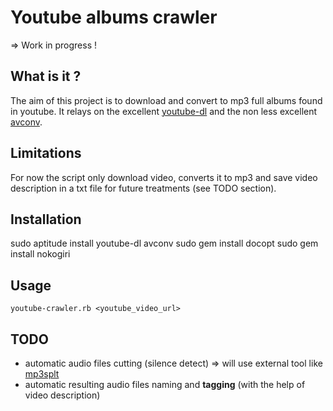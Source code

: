 # Youtube albums crawler

=> Work in progress !

## What is it ?

The aim of this project is to download and convert to mp3 full albums found in youtube.
It relays on the excellent [youtube-dl](https://rg3.github.io/youtube-dl/) and the non less excellent [avconv](https://libav.org/avconv.html).

## Limitations

For now the script only download video, converts it to mp3 and save video description in a txt file for future treatments (see TODO section).

## Installation

sudo aptitude install youtube-dl avconv
sudo gem install docopt
sudo gem install nokogiri

## Usage

    youtube-crawler.rb <youtube_video_url>

## TODO

  * automatic audio files cutting (silence detect) => will use external tool like [mp3splt](http://mp3splt.sourceforge.net/mp3splt_page/screenshots.php)
  * automatic resulting audio files naming and **tagging** (with the help of video description)
